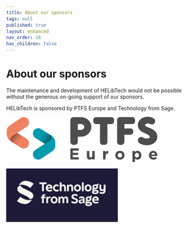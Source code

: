 ```yaml
---
title: About our sponsors
tags: null
published: true
layout: enhanced
nav_order: 18
has_children: false
---
```

# About our sponsors

The maintenance and development of HELibTech would not be possible without the generous on-going support of our sponsors. 

HELibTech is sponsored by PTFS Europe and Technology from Sage.

![](/assets/images/ptfs.png)

![](/assets/images/tehcnology-from-sage.jpg)
